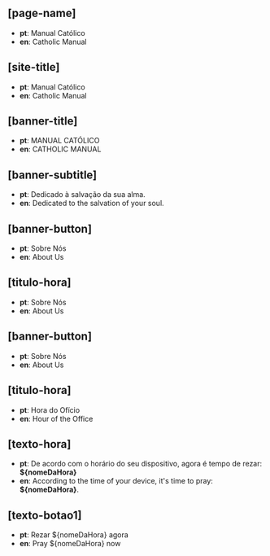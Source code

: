 ## [page-name]
- **pt**: Manual Católico  
- **en**: Catholic Manual  

## [site-title]
- **pt**: Manual Católico 
- **en**: Catholic Manual

## [banner-title]
- **pt**: MANUAL CATÓLICO 
- **en**: CATHOLIC MANUAL

## [banner-subtitle]
- **pt**: Dedicado à salvação da sua alma. 
- **en**: Dedicated to the salvation of your soul.

## [banner-button]
- **pt**: Sobre Nós
- **en**: About Us

## [titulo-hora]
- **pt**: Sobre Nós
- **en**: About Us

## [banner-button]
- **pt**: Sobre Nós
- **en**: About Us

## [titulo-hora]
- **pt**: Hora do Ofício
- **en**: Hour of the Office

## [texto-hora]
- **pt**: De acordo com o horário do seu dispositivo, agora é tempo de rezar: <strong>${nomeDaHora}</strong>
- **en**: According to the time of your device, it's time to pray: <strong>${nomeDaHora}</strong>.

## [texto-botao1]
- **pt**: Rezar ${nomeDaHora} agora
- **en**: Pray ${nomeDaHora} now